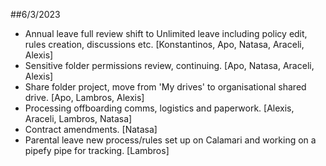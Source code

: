 ##6/3/2023

* Annual leave full review shift to Unlimited leave including policy edit, rules creation, discussions etc. [Konstantinos, Apo, Natasa, Araceli, Alexis]
* Sensitive folder permissions review, continuing. [Apo, Natasa, Araceli, Alexis]
* Share folder project, move from 'My drives' to organisational shared drive. [Apo, Lambros, Alexis]
* Processing offboarding comms, logistics and paperwork. [Alexis, Araceli, Lambros, Natasa]
* Contract amendments. [Natasa]
* Parental leave new process/rules set up on Calamari and working on a pipefy pipe for tracking. [Lambros]
